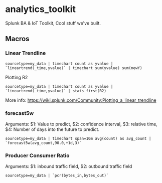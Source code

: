 # analytics_toolkit
Splunk BA &amp; IoT Toolkit, Cool stuff we've built.


## Macros
### Linear Trendline

```
sourcetype=my_data | timechart count as yvalue | `lineartrend(_time,yvalue)` | timechart sum(yvalue) sum(newY)
```

Plotting R2

```
sourcetype=my_data | timechart count as yvalue | `lineartrend(_time,yvalue)` | stats first(R2)
```
More info: https://wiki.splunk.com/Community:Plotting_a_linear_trendline

### forecast5w

Arguments: $1: Value to predict, $2: confidence interval, $3: relative time, $4: Number of days into the future to predict.

```
sourcetype=my_data | timechart span=10m avg(count) as avg_count | `forecast5w(avg_count,90.0,+1d,3)`
```

### Producer Consumer Ratio

Arguments: $1: inbound traffic field, $2: outbound traffic field

```
sourcetype=my_data | `pcr(bytes_in,bytes_out)`
```
